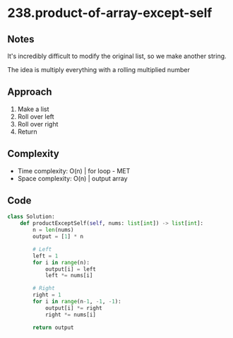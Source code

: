 # 238.product-of-array-except-self

## Notes
It's incredibly difficult to modify the original list, so we make another
string.

The idea is multiply everything with a rolling multiplied number

## Approach
1. Make a list
2. Roll over left
3. Roll over right
4. Return

## Complexity
- Time complexity:
O(n) | for loop - MET 
- Space complexity:
O(n) | output array

## Code
```python
class Solution:
    def productExceptSelf(self, nums: list[int]) -> list[int]:
        n = len(nums)
        output = [1] * n

        # Left 
        left = 1
        for i in range(n):
            output[i] = left
            left *= nums[i]

        # Right
        right = 1
        for i in range(n-1, -1, -1):
            output[i] *= right
            right *= nums[i]

        return output
```

